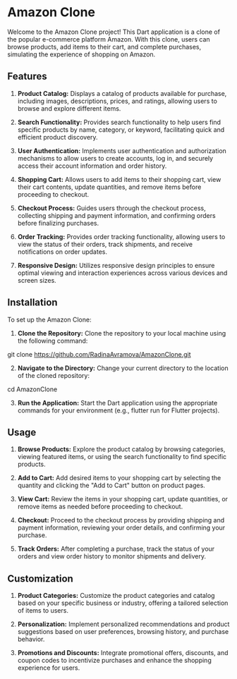 # Amazon Clone
Welcome to the Amazon Clone project! This Dart application is a clone of the popular e-commerce platform Amazon. With this clone, users can browse products, add items to their cart, and complete purchases, simulating the experience of shopping on Amazon.

## Features
1. **Product Catalog:** Displays a catalog of products available for purchase, including images, descriptions, prices, and ratings, allowing users to browse and explore different items.

2. **Search Functionality:** Provides search functionality to help users find specific products by name, category, or keyword, facilitating quick and efficient product discovery.

3. **User Authentication:** Implements user authentication and authorization mechanisms to allow users to create accounts, log in, and securely access their account information and order history.

4. **Shopping Cart:** Allows users to add items to their shopping cart, view their cart contents, update quantities, and remove items before proceeding to checkout.

5. **Checkout Process:** Guides users through the checkout process, collecting shipping and payment information, and confirming orders before finalizing purchases.

6. **Order Tracking:** Provides order tracking functionality, allowing users to view the status of their orders, track shipments, and receive notifications on order updates.

7. **Responsive Design:** Utilizes responsive design principles to ensure optimal viewing and interaction experiences across various devices and screen sizes.

## Installation
To set up the Amazon Clone:

1. **Clone the Repository:** Clone the repository to your local machine using the following command:

git clone https://github.com/RadinaAvramova/AmazonClone.git

2. **Navigate to the Directory:** Change your current directory to the location of the cloned repository:

cd AmazonClone

3. **Run the Application:** Start the Dart application using the appropriate commands for your environment (e.g., flutter run for Flutter projects).

## Usage
1. **Browse Products:** Explore the product catalog by browsing categories, viewing featured items, or using the search functionality to find specific products.

2. **Add to Cart:** Add desired items to your shopping cart by selecting the quantity and clicking the "Add to Cart" button on product pages.

3. **View Cart:** Review the items in your shopping cart, update quantities, or remove items as needed before proceeding to checkout.

4. **Checkout:** Proceed to the checkout process by providing shipping and payment information, reviewing your order details, and confirming your purchase.

5. **Track Orders:** After completing a purchase, track the status of your orders and view order history to monitor shipments and delivery.

## Customization
1. **Product Categories:** Customize the product categories and catalog based on your specific business or industry, offering a tailored selection of items to users.

2. **Personalization:** Implement personalized recommendations and product suggestions based on user preferences, browsing history, and purchase behavior.

3. **Promotions and Discounts:** Integrate promotional offers, discounts, and coupon codes to incentivize purchases and enhance the shopping experience for users.
